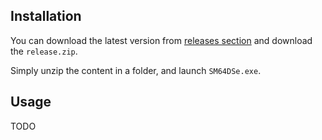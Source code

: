 ## Installation

You can download the latest version from [releases section](/releases/latest) and download the `release.zip`.

Simply unzip the content in a folder, and launch `SM64DSe.exe`.

## Usage

TODO
